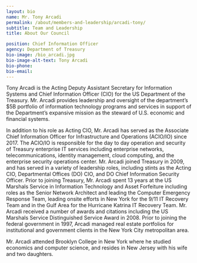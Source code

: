 ```yaml
---
layout: bio
name: Mr. Tony Arcadi
permalink: /about/members-and-leadership/arcadi-tony/
subtitle: Team and Leadership
title: About Our Council

position: Chief Information Officer
agency: Department of Treasury
bio-image: /bio_arcadi.jpg
bio-image-alt-text: Tony Arcadi
bio-phone:
bio-email:
---
```


Tony Arcadi is the Acting Deputy Assistant Secretary for Information Systems and Chief Information Officer (CIO) for the US Department of the Treasury. Mr. Arcadi provides leadership and oversight of the department’s $5B portfolio of information technology programs and services in support of the Department’s expansive mission as the steward of U.S. economic and financial systems.

In addition to his role as Acting CIO, Mr. Arcadi has served as the Associate Chief Information Officer for Infrastructure and Operations (ACIO/IO) since 2017. The ACIO/IO is responsible for the day to day operation and security of Treasury enterprise IT services including enterprise networks, telecommunications, identity management, cloud computing, and the  enterprise security operations center. Mr. Arcadi joined Treasury in 2009, and has served in a variety of leadership roles, including stints as the Acting CIO, Departmental Offices (DO) CIO, and DO Chief Information Security Officer. Prior to joining Treasury, Mr. Arcadi spent 13 years at the US Marshals Service in Information Technology and Asset Forfeiture including roles as the Senior Network Architect and leading the Computer Emergency Response Team, leading onsite efforts in New York for the 9/11 IT Recovery Team and in the Gulf Area for the Hurricane Katrina IT Recovery Team. Mr. Arcadi received a number of awards and citations including the US Marshals Service Distinguished Service Award in 2008. Prior to joining the federal government in 1997, Arcadi managed real estate portfolios for institutional and government clients in the New York City metropolitan area.

Mr. Arcadi attended Brooklyn College in New York where he studied economics and computer science, and resides in New Jersey with his wife and two daughters.